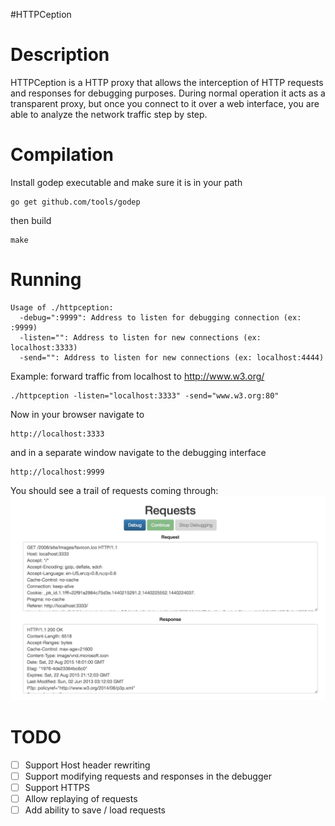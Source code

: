 #HTTPCeption

Description
===========
HTTPCeption is a HTTP proxy that allows the interception of HTTP requests and responses for debugging purposes. During normal operation it acts as a transparent proxy, but once you connect to it over a web interface, you are able to analyze the network traffic step by step.

Compilation
===========
Install godep executable and make sure it is in your path

```
go get github.com/tools/godep
```

then build

```
make
```

Running
=======
```
Usage of ./httpception:
  -debug=":9999": Address to listen for debugging connection (ex: :9999)
  -listen="": Address to listen for new connections (ex: localhost:3333)
  -send="": Address to listen for new connections (ex: localhost:4444)
```

Example: forward traffic from localhost to http://www.w3.org/

```
./httpception -listen="localhost:3333" -send="www.w3.org:80"
```

Now in your browser navigate to

```
http://localhost:3333
```

and in a separate window navigate to the debugging interface
```
http://localhost:9999
```

You should see a trail of requests coming through:
![Screenshot](/images/screenshot.png)

TODO
====
- [ ] Support Host header rewriting
- [ ] Support modifying requests and responses in the debugger
- [ ] Support HTTPS
- [ ] Allow replaying of requests
- [ ] Add ability to save / load requests
